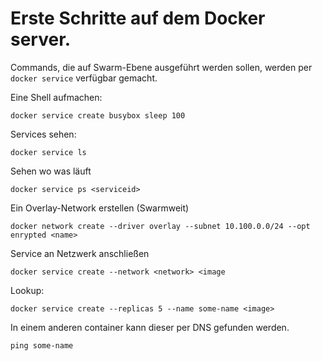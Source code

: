 # Erste Schritte auf dem Docker server.

Commands, die auf Swarm-Ebene ausgeführt werden sollen, werden per
`docker service` verfügbar gemacht.

Eine Shell aufmachen:

```
docker service create busybox sleep 100
```

Services sehen:

```
docker service ls
```

Sehen wo was läuft

```
docker service ps <serviceid>
```


Ein Overlay-Network erstellen (Swarmweit)

```
docker network create --driver overlay --subnet 10.100.0.0/24 --opt enrypted <name>
```

Service an Netzwerk anschließen

```
docker service create --network <network> <image
```

Lookup:

```
docker service create --replicas 5 --name some-name <image>
```

In einem anderen container kann dieser per DNS gefunden werden.

```
ping some-name
```